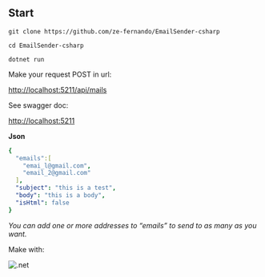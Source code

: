 ## Start
`git clone https://github.com/ze-fernando/EmailSender-csharp`

`cd EmailSender-csharp`

`dotnet run`

Make your request POST in url:

[http://localhost:5211/api/mails](http://localhost:5211/api/mails)

See swagger doc:

[http://localhost:5211](http://localhost:5211)

**Json**

```yaml
{
  "emails":[
    "emai_l@gmail.com",
    "email_2@gmail.com"
  ],
  "subject": "this is a test",
  "body": "this is a body",
  "isHtml": false
}
```

*You can add one or more addresses to “emails” to send to as many as you want.*

Make with:

![.net](https://img.shields.io/badge/.NET-5C2D91?style=for-the-badge&logo=.net&logoColor=white)
